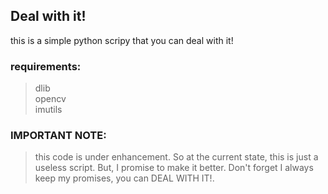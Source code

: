 ## Deal with it!

this is a simple python scripy that you can deal with it!  

### requirements:
> dlib  
> opencv  
> imutils  


### IMPORTANT NOTE:
> this code is under enhancement. So at the current state, this is just a 
useless script. But, I promise to make it better. Don't forget I always keep 
my promises, you can DEAL WITH IT!.
